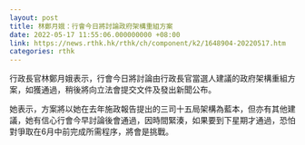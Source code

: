 ```yaml
---
layout: post
title: 林鄭月娥：行會今日將討論政府架構重組方案
date: 2022-05-17 11:55:06.000000000 +08:00
link: https://news.rthk.hk/rthk/ch/component/k2/1648904-20220517.htm
categories: rthk
---
```


行政長官林鄭月娥表示，行會今日將討論由行政長官當選人建議的政府架構重組方案，如獲通過，稍後將向立法會提交文件及發出新聞公布。

她表示，方案將以她在去年施政報告提出的三司十五局架構為藍本，但亦有其他建議，她有信心行會今早討論後會通過，因時間緊湊，如果要到下星期才通過，恐怕對爭取在6月中前完成所需程序，將會是挑戰。
